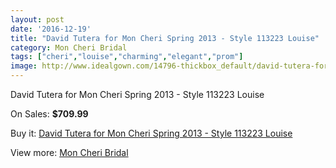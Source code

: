 ```yaml
---
layout: post
date: '2016-12-19'
title: "David Tutera for Mon Cheri Spring 2013 - Style 113223 Louise"
category: Mon Cheri Bridal
tags: ["cheri","louise","charming","elegant","prom"]
image: http://www.idealgown.com/14796-thickbox_default/david-tutera-for-mon-cheri-spring-2013-style-113223-louise.jpg
---
```

David Tutera for Mon Cheri Spring 2013 - Style 113223 Louise

On Sales: **$709.99**
<a href="https://www.idealgown.com/en/mon-cheri-bridal/5944-david-tutera-for-mon-cheri-spring-2013-style-113223-louise.html"><amp-img layout="responsive" width="600" height="600" src="//www.idealgown.com/14796-thickbox_default/david-tutera-for-mon-cheri-spring-2013-style-113223-louise.jpg" alt="David Tutera for Mon Cheri Spring 2013 - Style 113223 Louise 0" /></a>
<a href="https://www.idealgown.com/en/mon-cheri-bridal/5944-david-tutera-for-mon-cheri-spring-2013-style-113223-louise.html"><amp-img layout="responsive" width="600" height="600" src="//www.idealgown.com/14797-thickbox_default/david-tutera-for-mon-cheri-spring-2013-style-113223-louise.jpg" alt="David Tutera for Mon Cheri Spring 2013 - Style 113223 Louise 1" /></a>

Buy it: [David Tutera for Mon Cheri Spring 2013 - Style 113223 Louise](https://www.idealgown.com/en/mon-cheri-bridal/5944-david-tutera-for-mon-cheri-spring-2013-style-113223-louise.html "David Tutera for Mon Cheri Spring 2013 - Style 113223 Louise")

View more: [Mon Cheri Bridal](https://www.idealgown.com/en/88-mon-cheri-bridal "Mon Cheri Bridal")